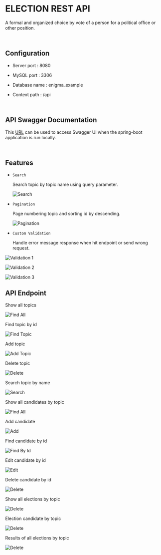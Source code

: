 # ELECTION REST API

A formal and organized choice by vote of a person for a political office or other position.

<br>

## Configuration

- Server port        : 8080

- MySQL port     : 3306

- Database name : enigma_example

- Context path     : /api

  <br>

## API Swagger Documentation

This [URL](http://localhost:8080/api/documentation) can be used to access Swagger UI when the spring-boot application is run locally.

<br>

## Features

- `Search`

  Search topic by topic name using query parameter.

  ![Search](images/feature/search.png)

  

- `Pagination`

  Page numbering topic and sorting id by descending.

  ![Pagination](images/feature/pagination.png)

  

- `Custom Validation`

  Handle error message response when hit endpoint or send wrong request.

![Validation 1](images/feature/validation1.png)

![Validation 2](images/feature/validation2.png)

![Validation 3](images/feature/validation3.png)



## API Endpoint

Show all topics

![Find All](images/topic/findAll.png)



Find topic by id

![Find Topic](images/topic/findById.png)



Add topic

![Add Topic](images/topic/add.png)



Delete topic

![Delete](images/topic/delete.png)



Search topic by name

![Search](images/topic/search.png)



Show all candidates by topic

![Find All](images/candidate/findAll.png)



Add candidate

![Add](images/candidate/add.png)



Find candidate by id

![Find By Id](images/candidate/findById.png)



Edit candidate by id

![Edit](images/candidate/edit.png)



Delete candidate by id

![Delete](images/candidate/delete.png)



Show all elections by topic

![Delete](images/election/findAll.png)



Election candidate by topic

![Delete](images/election/add.png)



Results of all elections by topic 

![Delete](images/election/result.png)